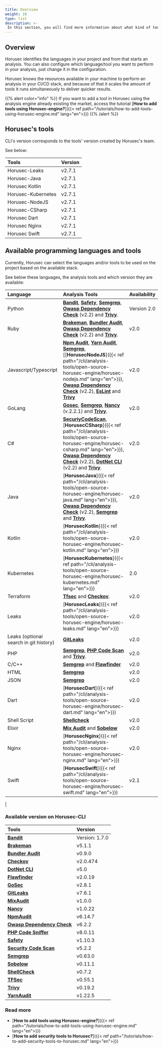 ```yaml
---
title: Overview
weight: 10
type: list
description: >-
 In this section, you will find more information about what kind of tools Horusec-CLI uses in the analysis. 
---
```


## Overview 

Horusec identifies the languages in your project and from that starts an analysis. You can also configure which language/tool you want to perform in your analysis, just change it in the configuration.

Horusec knows the resources available in your machine to perform an analysis in your CI/CD stack, and because of that it scales the amount of tools it runs simultaneously to deliver quicker results.

{{% alert color="info" %}}
If you want to add a tool in Horusec using the analysis engine already existing the market, access the tutorial [**How to add tools using Horusec-engine?**]({{< ref path="/tutorials/how-to-add-tools-using-horusec-engine.md" lang="en">}})
{{% /alert %}}


## **Horusec's tools**
CLI's version corresponds to the tools' version created by Horusec's team.

See below: 

| **Tools** | **Version** |
| :--- | :--- |
| Horusec-Leaks |v2.7.1 |
| Horusec-Java |v2.7.1  | 
| Horusec Kotlin |v2.7.1 |
| Horusec-Kubernetes |v2.7.1| 
| Horusec-NodeJS |v2.7.1 |
| Horusec-CSharp |v2.7.1| 
| Horusec Dart |v2.7.1|
| Horusec Nginx |v2.7.1| 
| Horusec Swift |v2.7.1| 


## **Available programming languages and tools** 

Currently, Horusec can select the languages ​​and/or tools to be used on the project based on the available stack.

See below these languages, the analysis tools and which version they are available:

| **Language** | **Analysis Tools** | **Availability** |
| :--- | :--- | :--- | 
| Python |[**Bandit**](https://github.com/PyCQA/bandit), [**Safety**](https://github.com/pyupio/safety), [**Semgrep**](https://github.com/returntocorp/semgrep), [**Owasp Dependency Check**](https://github.com/jeremylong/DependencyCheck) (v2.2) and [**Trivy**](https://aquasecurity.github.io/trivy/v0.19.2/). | Version 2.0
| Ruby |[**Brakeman**](https://github.com/presidentbeef/brakeman), [**Bundler Audit**](https://github.com/rubysec/bundler-audit), [**Owasp Dependency Check**](https://github.com/jeremylong/DependencyCheck) (v2.2) and [**Trivy**](https://aquasecurity.github.io/trivy/v0.19.2/). | v2.0
| Javascript/Typescript |[**Npm Audit**](https://docs.npmjs.com/cli/audit), [**Yarn Audit**](https://yarnpkg.com/lang/en/docs/cli/audit/), [**Semgrep**](https://github.com/returntocorp/semgrep), [[**HorusecNodeJS**]({{< ref path="/cli/analysis-tools/open-source-horusec-engine/horusec-nodejs.md" lang="en">}}), [**Owasp Dependency Check**](https://github.com/jeremylong/DependencyCheck) (v2.2), [**EsLint**](https://github.com/eslint/eslint) and [**Trivy**](https://aquasecurity.github.io/trivy/v0.19.2/) | v2.0
| GoLang |[**Gosec**](https://github.com/securego/gosec), [**Semgrep**](https://github.com/returntocorp/semgrep), [**Nancy**](https://github.com/sonatype-nexus-community/nancy) (v.2.2.1) and [**Trivy**](https://aquasecurity.github.io/trivy/v0.19.2/). | v2.0
| C\#|[**SecuriyCodeScan**](https://security-code-scan.github.io), [**HorusecCSharp**]({{< ref path="/cli/analysis-tools/open-source-horusec-engine/horusec-csharp.md" lang="en">}}), [**Owasp Dependency Check**](https://github.com/jeremylong/DependencyCheck) (v2.2), [**DotNet CLI**](https://docs.microsoft.com/pt-br/dotnet/core/tools/dotnet-list-package) (v2.2) and [**Trivy**](https://aquasecurity.github.io/trivy/v0.19.2/).| v2.0
| Java |[**HorusecJava**]({{< ref path="/cli/analysis-tools/open-source-horusec-engine/horusec-java.md" lang="en">}}), [**Owasp Dependency Check**](https://github.com/jeremylong/DependencyCheck) (v2.2), [**Semgrep**](https://github.com/returntocorp/semgrep) and [**Trivy**](https://aquasecurity.github.io/trivy/v0.19.2/). |   v2.0
| Kotlin | [**HorusecKotlin**]({{< ref path="/cli/analysis-tools/open-source-horusec-engine/horusec-kotlin.md" lang="en">}}) | v2.0
| Kubernetes |[**HorusecKubernetes**]({{< ref path="/cli/analysis-tools/open-source-horusec-engine/horusec-kubernetes.md" lang="en">}})| 2.0
| Terraform |[**Tfsec**](https://github.com/liamg/tfsec) and [**Checkov**](https://github.com/bridgecrewio/checkov). | v2.0
| Leaks |[**HorusecLeaks**]({{< ref path="/cli/analysis-tools/open-source-horusec-engine/horusec-leaks.md" lang="en">}}) | v2.0
| Leaks \(optional search in git history\) |[**GitLeaks**](https://github.com/zricethezav/gitleaks)| v2.0
| PHP |[**Semgrep**](https://github.com/returntocorp/semgrep), [**PHP Code Scan**](https://github.com/FloeDesignTechnologies/phpcs-security-audit) and [**Trivy**](https://aquasecurity.github.io/trivy/v0.19.2/). | v2.0
| C\/C++ |[**Semgrep**](https://github.com/returntocorp/semgrep) and [**Flawfinder**](https://github.com/david-a-wheeler/flawfinder) | v2.0
| HTML |[**Semgrep**](https://github.com/returntocorp/semgrep)| v2.0
| JSON |[**Semgrep**](https://github.com/returntocorp/semgrep)| v2.0
| Dart |[**HorusecDart**]({{< ref path="/cli/analysis-tools/open-source-horusec-engine/horusec-dart.md" lang="en">}})| v2.0
| Shell Script |[**Shellcheck**](https://github.com/koalaman/shellcheck)| v2.0
| Elixir |[**Mix Audit**](https://github.com/mirego/mix_audit) and [**Sobelow**](https://github.com/nccgroup/sobelow) | v2.0
| Nginx |[**HorusecNginx**]({{< ref path="/cli/analysis-tools/open-source-horusec-engine/horusec-nginx.md" lang="en">}})| v2.0
| Swift |[**HorusecSwift**]({{< ref path="/cli/analysis-tools/open-source-horusec-engine/horusec-swift.md" lang="en">}})| v2.1
|

### **Available version on Horusec-CLI**
| **Tools** | **Version** |
| :--- | :--- |
| [**Bandit**](https://github.com/ZupIT/horusec/blob/main/internal/services/formatters/python/deployments/Dockerfile) |Version: 1.7.0 |
| [**Brakeman**](https://github.com/ZupIT/horusec/blob/main/internal/services/formatters/ruby/deployments/Dockerfile) |v5.1.1  | 
| [**Bundler Audit**](https://github.com/ZupIT/horusec/blob/main/internal/services/formatters/ruby/deployments/Dockerfile) |v0.9.0| 
| [**Checkov**](https://github.com/ZupIT/horusec/blob/main/internal/services/formatters/hcl/deployments/Dockerfile) |v2.0.474| 
| [**DotNet CLI**](https://github.com/ZupIT/horusec/blob/main/internal/services/formatters/csharp/deployments/Dockerfile) |v5.0| 
| [**Flawfinder**](https://github.com/ZupIT/horusec/blob/main/internal/services/formatters/c/deployments/Dockerfile) |v2.0.19 |
| [**GoSec**](https://github.com/ZupIT/horusec/blob/main/internal/services/formatters/go/deployments/Dockerfile) |v2.8.1| 
| [**GitLeaks**](https://github.com/ZupIT/horusec/blob/main/internal/services/formatters/leaks/deployments/Dockerfile) |v7.6.1|
| [**MixAudit**](https://github.com/ZupIT/horusec/blob/main/internal/services/formatters/elixir/deployments/Dockerfile) |v1.0.0|
| [**Nancy**](https://github.com/ZupIT/horusec/blob/main/internal/services/formatters/go/deployments/Dockerfile) |v1.0.22|
| [**NpmAudit**](https://github.com/ZupIT/horusec/blob/main/internal/services/formatters/javascript/deployments/Dockerfile) |v6.14.7| 
| [**Owasp Dependency Check**](https://github.com/ZupIT/horusec/blob/main/internal/services/formatters/generic/deployments/Dockerfile) |v6.2.2| 
| [**PHP Code Sniffer**](https://github.com/ZupIT/horusec/blob/main/internal/services/formatters/php/deployments/Dockerfile) |v8.0.11|
| [**Safety**](https://github.com/ZupIT/horusec/blob/main/internal/services/formatters/python/deployments/Dockerfile) |v1.10.3| 
| [**Security Code Scan**](https://github.com/ZupIT/horusec/blob/main/internal/services/formatters/csharp/deployments/Dockerfile) |v5.2.2| 
| [**Semgrep**](https://github.com/ZupIT/horusec/blob/main/internal/services/formatters/generic/deployments/Dockerfile) |v0.63.0|
| [**Sobelow**](https://github.com/ZupIT/horusec/blob/main/internal/services/formatters/elixir/deployments/Dockerfile) |v0.11.1|
| [**ShellCheck**](https://github.com/ZupIT/horusec/blob/main/internal/services/formatters/shell/deployments/Dockerfile) |v0.7.2| 
| [**TFSec**](https://github.com/ZupIT/horusec/blob/main/internal/services/formatters/hcl/deployments/Dockerfile) |v0.55.1|
| [**Trivy**](https://github.com/ZupIT/horusec/blob/main/internal/services/formatters/generic/deployments/Dockerfile) |v0.19.2|
| [**YarnAudit**](https://github.com/ZupIT/horusec/blob/main/internal/services/formatters/javascript/deployments/Dockerfile) |v1.22.5|



### Read more
- [**How to add tools using Horusec-engine?**]({{< ref path="/tutorials/how-to-add-tools-using-horusec-engine.md" lang="en">}})
- [**How to add security tools to Horusec?**]({{< ref path="/tutorials/how-to-add-security-tools-to-horusec.md" lang="en">}})
